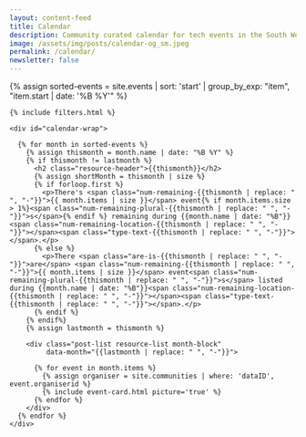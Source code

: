 ```yaml
---
layout: content-feed
title: Calendar
description: Community curated calendar for tech events in the South West.
image: /assets/img/posts/calendar-og_sm.jpeg
permalink: /calendar/
newsletter: false
---
```


<section class="blog blog--resource blog--calendar">
  <div class="container">
    {% assign sorted-events = site.events | sort: 'start' | group_by_exp: "item", "item.start | date: '%B %Y'" %}

    {% include filters.html %}

    <div id="calendar-wrap">

      {% for month in sorted-events %}
        {% assign thismonth = month.name | date: "%B %Y" %}
        {% if thismonth != lastmonth %}
          <h2 class="resource-header">{{thismonth}}</h2>
          {% assign shortMonth = thismonth | size %}
          {% if forloop.first %}
            <p>There's <span class="num-remaining-{{thismonth | replace: " ", "-"}}">{{ month.items | size }}</span> event{% if month.items.size > 1%}<span class="num-remaining-plural-{{thismonth | replace: " ", "-"}}">s</span>{% endif %} remaining during {{month.name | date: "%B"}}<span class="num-remaining-location-{{thismonth | replace: " ", "-"}}"></span><span class="type-text-{{thismonth | replace: " ", "-"}}"></span>.</p>
          {% else %}
            <p>There <span class="are-is-{{thismonth | replace: " ", "-"}}">are</span> <span class="num-remaining-{{thismonth | replace: " ", "-"}}">{{ month.items | size }}</span> event<span class="num-remaining-plural-{{thismonth | replace: " ", "-"}}">s</span> listed during {{month.name | date: "%B"}}<span class="num-remaining-location-{{thismonth | replace: " ", "-"}}"></span><span class="type-text-{{thismonth | replace: " ", "-"}}"></span>.</p>
          {% endif %}
        {% endif%}
        {% assign lastmonth = thismonth %}

        <div class="post-list resource-list month-block"
             data-month="{{lastmonth | replace: " ", "-"}}">

          {% for event in month.items %}
            {% assign organiser = site.communities | where: 'dataID', event.organiserid %}
            {% include event-card.html picture='true' %}
          {% endfor %}
        </div>
      {% endfor %}
    </div>

  </div>
</section>
